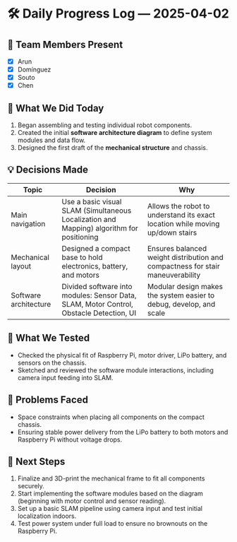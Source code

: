 # 🛠️ Daily Progress Log — 2025-04-02

## 👥 Team Members Present
- [x] Arun  
- [x] Domínguez  
- [x] Souto  
- [x] Chen  

## 🎯 What We Did Today
1. Began assembling and testing individual robot components.  
2. Created the initial **software architecture diagram** to define system modules and data flow.  
3. Designed the first draft of the **mechanical structure** and chassis.

## 💡 Decisions Made

| Topic                 | Decision                                                                                     | Why                                                                              |
|-----------------------|---------------------------------------------------------------------------------------------|----------------------------------------------------------------------------------|
| Main navigation       | Use a basic visual SLAM (Simultaneous Localization and Mapping) algorithm for positioning    | Allows the robot to understand its exact location while moving up/down stairs    |
| Mechanical layout     | Designed a compact base to hold electronics, battery, and motors                            | Ensures balanced weight distribution and compactness for stair maneuverability    |
| Software architecture | Divided software into modules: Sensor Data, SLAM, Motor Control, Obstacle Detection, UI      | Modular design makes the system easier to debug, develop, and scale               |

## 🧪 What We Tested
- Checked the physical fit of Raspberry Pi, motor driver, LiPo battery, and sensors on the chassis.  
- Sketched and reviewed the software module interactions, including camera input feeding into SLAM.

## 🔧 Problems Faced
- Space constraints when placing all components on the compact chassis.  
- Ensuring stable power delivery from the LiPo battery to both motors and Raspberry Pi without voltage drops.

## 📌 Next Steps
1. Finalize and 3D-print the mechanical frame to fit all components securely.  
2. Start implementing the software modules based on the diagram (beginning with motor control and sensor reading).  
3. Set up a basic SLAM pipeline using camera input and test initial localization indoors.  
4. Test power system under full load to ensure no brownouts on the Raspberry Pi.  

